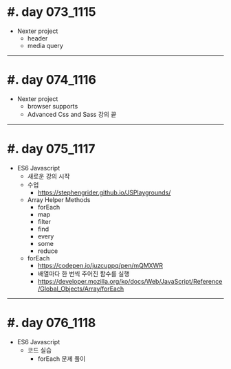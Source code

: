 #. day 073_1115
===============
*  Nexter project
    * header
    * media query

---------------------------------
#. day 074_1116
===============
* Nexter project    
    * browser supports
    * Advanced Css and Sass 강의 끝


---------------------------------
#. day 075_1117
===============
* ES6 Javascript    
    * 새로운 강의 시작
    * 수업
        * https://stephengrider.github.io/JSPlaygrounds/
    * Array Helper Methods
        * forEach
        * map
        * filter
        * find
        * every
        * some
        * reduce
    * forEach
        * https://codepen.io/juzcuppq/pen/mQMXWR
        * 배열마다 한 번씩 주어진 함수를 실행
        * https://developer.mozilla.org/ko/docs/Web/JavaScript/Reference/Global_Objects/Array/forEach

---------------------------------
#. day 076_1118
===============
* ES6 Javascript    
    * 코드 실습
        * forEach 문제 풀이 
